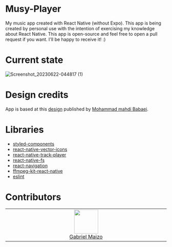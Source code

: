 # Musy-Player
My music app created with React Native (without Expo). This app is being created by personal use with the intention of exercising my knowledge about React Native. This app is open-source and feel free to open a pull request if you want. I'll be happy to receive it! :)

# Current state
![Screenshot_20230622-044817 (1)](https://github.com/Vinnih-1/Musy-Player/assets/59892753/ac037c3b-0189-45bf-9130-a336bec1c36d)

# Design credits

App is based at this [design](https://www.figma.com/community/file/1217535322790191292) published by [Mohammad mahdi Babaei](https://www.figma.com/@mohammadteow).

# Libraries

- [styled-components](https://github.com/styled-components/styled-components)
- [react-native-vector-icons](https://github.com/oblador/react-native-vector-icons)
- [react-native-track-player](https://github.com/doublesymmetry/react-native-track-player)
- [react-native-fs](https://github.com/itinance/react-native-fs)
- [react-navigation](https://github.com/react-navigation/react-navigation)
- [ffmpeg-kit-react-native](https://github.com/arthenica/ffmpeg-kit)
- [eslint](https://github.com/eslint/eslint)

# Contributors

<table><tbody><tr>
	<td align="center" valign="top" width="11%">
	<a href="https://github.com/Undead34">
		<img src="https://github.com/Undead34.png?s=75" width="75" height="75"><br />
		Gabriel Maizo
	</a>
</td></tr></tbody></table>
